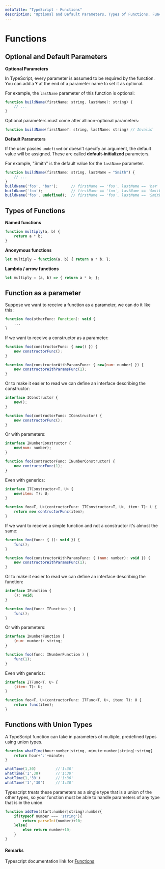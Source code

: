 ```yaml
---
metaTitle: "TypeScript - Functions"
description: "Optional and Default Parameters, Types of Functions, Function as a parameter, Functions with Union Types"
---
```


# Functions



## Optional and Default Parameters


**Optional Parameters**

In TypeScript, every parameter is assumed to be required by the function. You can add a **?** at the end of a parameter name to set it as optional.

For example, the `lastName` parameter of this function is optional:

```js
function buildName(firstName: string, lastName?: string) {
    // ...
}

```

Optional parameters must come after all non-optional parameters:

```js
function buildName(firstName?: string, lastName: string) // Invalid

```

**Default Parameters**

If the user passes `undefined` or doesn't specify an argument, the default value will be assigned. These are called **default-initialized** parameters.

For example, "Smith" is the default value for the `lastName` parameter.

```js
function buildName(firstName: string, lastName = "Smith") {
    // ...
}
buildName('foo', 'bar');      // firstName == 'foo', lastName == 'bar'
buildName('foo');             // firstName == 'foo', lastName == 'Smith'
buildName('foo', undefined);  // firstName == 'foo', lastName == 'Smith'

```



## Types of Functions


**Named functions**

```js
function multiply(a, b) {
    return a * b;
}

```

**Anonymous functions**

```js
let multiply = function(a, b) { return a * b; };

```

**Lambda / arrow functions**

```js
let multiply = (a, b) => { return a * b; };

```



## Function as a parameter


Suppose we want to receive a function as a parameter, we can do it like this:

```js
function foo(otherFunc: Function): void {
    ...
}

```

If we want to receive a constructor as a parameter:

```js
function foo(constructorFunc: { new() }) {
    new constructorFunc();
}

function foo(constructorWithParamsFunc: { new(num: number) }) {
    new constructorWithParamsFunc(1);
}

```

Or to make it easier to read we can define an interface describing the constructor:

```js
interface IConstructor {
    new();
}

function foo(contructorFunc: IConstructor) { 
    new constructorFunc();
}

```

Or with parameters:

```js
interface INumberConstructor {
    new(num: number);
}

function foo(contructorFunc: INumberConstructor) {
    new contructorFunc(1);
}

```

Even with generics:

```js
interface ITConstructor<T, U> {
    new(item: T): U;
}

function foo<T, U>(contructorFunc: ITConstructor<T, U>, item: T): U {
    return new contructorFunc(item);
}

```

If we want to receive a simple function and not a constructor it's almost the same:

```js
function foo(func: { (): void }) {
    func();
}

function foo(constructorWithParamsFunc: { (num: number): void }) {
    new constructorWithParamsFunc(1);
}

```

Or to make it easier to read we can define an interface describing the function:

```js
interface IFunction {
    (): void;
}

function foo(func: IFunction ) { 
    func();
}

```

Or with parameters:

```js
interface INumberFunction {
    (num: number): string;
}

function foo(func: INumberFunction ) {
    func(1);
}

```

Even with generics:

```js
interface ITFunc<T, U> {
    (item: T): U;
}

function foo<T, U>(contructorFunc: ITFunc<T, U>, item: T): U {
    return func(item);
}

```



## Functions with Union Types


A TypeScript function can take in parameters of multiple, predefined types using union types.

```js
function whatTime(hour:number|string, minute:number|string):string{
    return hour+':'+minute;
}

whatTime(1,30)         //'1:30'
whatTime('1',30)       //'1:30'
whatTime(1,'30')       //'1:30'
whatTime('1','30')     //'1:30'

```

Typescript treats these parameters as a single type that is a union of the other types, so your function must be able to handle parameters of any type that is in the union.

```js
function addTen(start:number|string):number{
    if(typeof number === 'string'){
        return parseInt(number)+10;
    }else{
        else return number+10;
    }
}

```



#### Remarks


Typescript documentation link for [Functions](https://github.com/Microsoft/TypeScript-Handbook/blob/master/pages/Functions.md)

